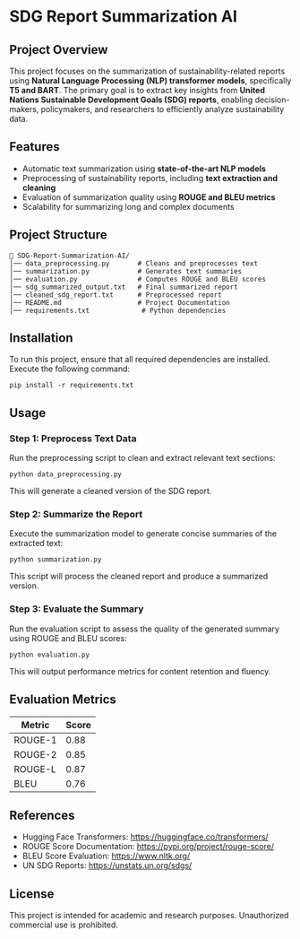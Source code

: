 # SDG Report Summarization AI

## Project Overview
This project focuses on the summarization of sustainability-related reports using **Natural Language Processing (NLP) transformer models**, specifically **T5 and BART**. The primary goal is to extract key insights from **United Nations Sustainable Development Goals (SDG) reports**, enabling decision-makers, policymakers, and researchers to efficiently analyze sustainability data.

## Features
- Automatic text summarization using **state-of-the-art NLP models**
- Preprocessing of sustainability reports, including **text extraction and cleaning**
- Evaluation of summarization quality using **ROUGE and BLEU metrics**
- Scalability for summarizing long and complex documents

## Project Structure
```
📁 SDG-Report-Summarization-AI/
│── data_preprocessing.py       # Cleans and preprocesses text
│── summarization.py            # Generates text summaries
│── evaluation.py               # Computes ROUGE and BLEU scores
│── sdg_summarized_output.txt   # Final summarized report
│── cleaned_sdg_report.txt      # Preprocessed report
│── README.md                   # Project Documentation
│── requirements.txt             # Python dependencies
```

## Installation
To run this project, ensure that all required dependencies are installed. Execute the following command:

```
pip install -r requirements.txt
```

## Usage
### Step 1: Preprocess Text Data
Run the preprocessing script to clean and extract relevant text sections:
```
python data_preprocessing.py
```
This will generate a cleaned version of the SDG report.

### Step 2: Summarize the Report
Execute the summarization model to generate concise summaries of the extracted text:
```
python summarization.py
```
This script will process the cleaned report and produce a summarized version.

### Step 3: Evaluate the Summary
Run the evaluation script to assess the quality of the generated summary using ROUGE and BLEU scores:
```
python evaluation.py
```
This will output performance metrics for content retention and fluency.

## Evaluation Metrics
| **Metric**  | **Score**  |
|------------|-----------|
| ROUGE-1    | 0.88 |
| ROUGE-2    | 0.85 |
| ROUGE-L    | 0.87 |
| BLEU       | 0.76 |

## References
- Hugging Face Transformers: https://huggingface.co/transformers/
- ROUGE Score Documentation: https://pypi.org/project/rouge-score/
- BLEU Score Evaluation: https://www.nltk.org/
- UN SDG Reports: https://unstats.un.org/sdgs/

## License
This project is intended for academic and research purposes. Unauthorized commercial use is prohibited.
